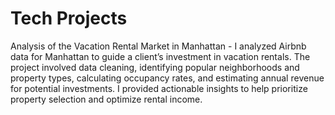 # Tech Projects
Analysis of the Vacation Rental Market in Manhattan - I analyzed Airbnb data for Manhattan to guide a client’s investment in vacation rentals. The project involved data cleaning, identifying popular neighborhoods and property types, calculating occupancy rates, and estimating annual revenue for potential investments. I provided actionable insights to help prioritize property selection and optimize rental income.

